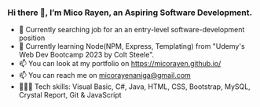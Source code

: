 ### Hi there 👋, I’m Mico Rayen, an Aspiring Software Development.

- 🔭 Currently searching job for an an entry-level software-development position
- 🌱 Currently learning Node(NPM, Express, Templating) from "Udemy's Web Dev Bootcamp 2023 by Colt Steele".
- 📫 You can look at my portfolio on https://micorayen.github.io/
- 📫 You can reach me on micorayenaniga@gmail.com
- 👩🏻‍💻 Tech skills: Visual Basic, C#, Java, HTML, CSS, Bootstrap, MySQL, Crystal Report, Git & JavaScript



<!---
micorayen/micorayen is a ✨ special ✨ repository because its `README.md` (this file) appears on your GitHub profile.
You can click the Preview link to take a look at your changes.
--->
